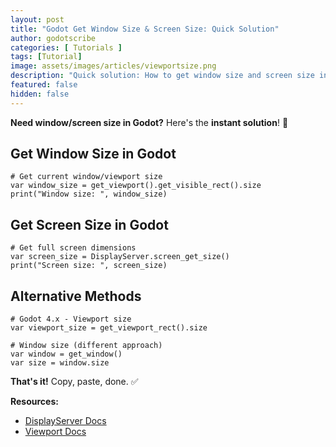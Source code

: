 ```yaml
---
layout: post
title: "Godot Get Window Size & Screen Size: Quick Solution"
author: godotscribe
categories: [ Tutorials ]
tags: [Tutorial]
image: assets/images/articles/viewportsize.png
description: "Quick solution: How to get window size and screen size in Godot Engine. Copy-paste ready code for viewport dimensions."
featured: false
hidden: false
---
```


**Need window/screen size in Godot?** Here's the **instant solution**! 🚀

## Get Window Size in Godot

```gdscript
# Get current window/viewport size
var window_size = get_viewport().get_visible_rect().size
print("Window size: ", window_size)
```

## Get Screen Size in Godot

```gdscript
# Get full screen dimensions
var screen_size = DisplayServer.screen_get_size()
print("Screen size: ", screen_size)
```

## Alternative Methods

```gdscript
# Godot 4.x - Viewport size
var viewport_size = get_viewport_rect().size

# Window size (different approach)
var window = get_window()
var size = window.size
```

**That's it!** Copy, paste, done. ✅

**Resources:**
- <a href="https://docs.godotengine.org/en/stable/classes/class_displayserver.html" target="_blank">DisplayServer Docs</a>
- <a href="https://docs.godotengine.org/en/stable/classes/class_viewport.html" target="_blank">Viewport Docs</a>
